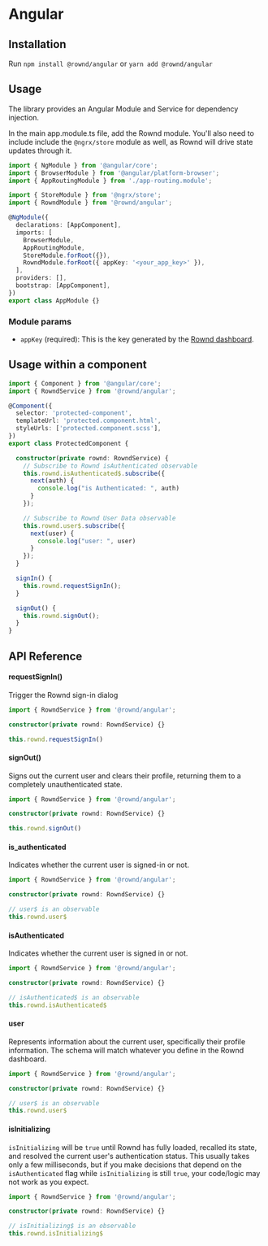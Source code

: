 # Angular

## Installation

Run `npm install @rownd/angular` or `yarn add @rownd/angular`

## Usage

The library provides an Angular Module and Service for dependency injection.

In the main app.module.ts file, add the Rownd module. You'll also need to include include the `@ngrx/store` module as well, as Rownd will drive state updates through it.

```ts
import { NgModule } from '@angular/core';
import { BrowserModule } from '@angular/platform-browser';
import { AppRoutingModule } from './app-routing.module';

import { StoreModule } from '@ngrx/store';
import { RowndModule } from '@rownd/angular';

@NgModule({
  declarations: [AppComponent],
  imports: [
    BrowserModule,
    AppRoutingModule,
    StoreModule.forRoot({}),
    RowndModule.forRoot({ appKey: '<your_app_key>' }),
  ],
  providers: [],
  bootstrap: [AppComponent],
})
export class AppModule {}
```

### Module params
* `appKey` (required): This is the key generated by the [Rownd dashboard](https://app.rownd.io).

## Usage within a component

```ts
import { Component } from '@angular/core';
import { RowndService } from '@rownd/angular';

@Component({
  selector: 'protected-component',
  templateUrl: 'protected.component.html',
  styleUrls: ['protected.component.scss'],
})
export class ProtectedComponent {

  constructor(private rownd: RowndService) {
    // Subscribe to Rownd isAuthenticated observable
    this.rownd.isAuthenticated$.subscribe({
      next(auth) {
        console.log("is Authenticated: ", auth)
      }
    });

    // Subscribe to Rownd User Data observable
    this.rownd.user$.subscribe({
      next(user) {
        console.log("user: ", user)
      }
    });
  }

  signIn() {
    this.rownd.requestSignIn();
  }

  signOut() {
    this.rownd.signOut();
  }
} 
```


## API Reference

#### requestSignIn()

Trigger the Rownd sign-in dialog

```ts
import { RowndService } from '@rownd/angular';

constructor(private rownd: RowndService) {}

this.rownd.requestSignIn()
```


#### signOut()

Signs out the current user and clears their profile, returning them to a completely unauthenticated state.

```ts
import { RowndService } from '@rownd/angular';

constructor(private rownd: RowndService) {}

this.rownd.signOut()
```

#### is_authenticated

Indicates whether the current user is signed-in or not.

```ts
import { RowndService } from '@rownd/angular';

constructor(private rownd: RowndService) {}

// user$ is an observable
this.rownd.user$
```

#### isAuthenticated

Indicates whether the current user is signed in or not.

```ts
import { RowndService } from '@rownd/angular';

constructor(private rownd: RowndService) {}

// isAuthenticated$ is an observable
this.rownd.isAuthenticated$
```

#### user

Represents information about the current user, specifically their profile information. The schema will match whatever you define in the Rownd dashboard.

```ts
import { RowndService } from '@rownd/angular';

constructor(private rownd: RowndService) {}

// user$ is an observable
this.rownd.user$
```

#### isInitializing

`isInitializing` will be `true` until Rownd has fully loaded, recalled its state, and resolved the current user's authentication status. This usually takes only a few milliseconds, but if you make decisions that depend on the `isAuthenticated` flag while `isInitializing` is still `true`, your code/logic may not work as you expect.

```ts
import { RowndService } from '@rownd/angular';

constructor(private rownd: RowndService) {}

// isInitializing$ is an observable
this.rownd.isInitializing$
```
